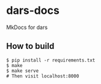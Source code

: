 # dars-docs
MkDocs for dars

## How to build

    $ pip install -r requirements.txt
    $ make
    $ make serve
    # Then visit localhost:8000
